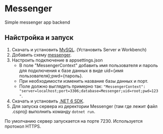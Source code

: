 # Messenger
Simple messenger app backend

## Найстройка и запуск
1. Скачать и установить [MySQL](https://dev.mysql.com/downloads/windows/installer/8.0.html). (Установить Server и Workbench)
2. Добавить схему [messenger](Messenger/messenger.sql).
3. Настроить подключение в appsettings.json
    - В поле "MessengerContext" добавить имя пользователя и пароль для подключения к базе данных в виде uid={имя пользователя};pwd={пароль}.
    - При необходимости изменить название базы данных и порт. 
    - Поле должно выглядеть примерно так: `"MessengerContext": "server=localhost;port=3306;database=Messenger;uid=root;pwd=123"`.
4. Скачать и установить [.NET 6 SDK](https://dotnet.microsoft.com/en-us/download/dotnet/6.0).
5. Для запуска сервера из деректории Messenger (там где лежит файл .csproj) выполнить команду `dotnet run`.

По умолчанию сервер запускается на порте 7230. Используется протокол HTTPS.
